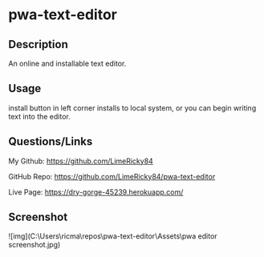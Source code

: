 # pwa-text-editor

## Description

An online and installable text editor.

## Usage

install button in left corner installs to local system, or you can begin writing text into the editor.

## Questions/Links

My Github: https://github.com/LimeRicky84

GitHub Repo: https://github.com/LimeRicky84/pwa-text-editor

Live Page: https://dry-gorge-45239.herokuapp.com/

## Screenshot

![img](C:\Users\ricma\repos\pwa-text-editor\Assets\pwa editor screenshot.jpg)